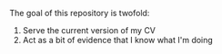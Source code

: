 The goal of this repository is twofold:
1. Serve the current version of my CV
2. Act as a bit of evidence that I know what I'm doing
